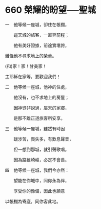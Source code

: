 # 660 榮耀的盼望──聖城

一　他等候一座城，卻住在帳棚，

　　這天城的旅客，一直奔前程；

　　他有美好證據，前途實堪誇，

難怪他不尋求地上的榮華。

(和)家！家！甘美家！

主耶穌在家等，要歡迎我們！

二　他等候一座城，他神的住處，

　　他沒有，也不求地上的房屋；

　　因神豈非說過，屬天的家鄉，

　　是那不離正道旅客所安享。

三　他等候一座城，雖然有時因

　　跋涉苦，喪失多，有歎息聲音，　　

　　但一想到那城，就引聲歌唱，

　　因為路雖崎嶇，必定不會長。

四　他等候一座城，我們今亦然：

　　望能在你城中，同你永為伴，

　　享受你的豫備，因此也願意

以帳棚為寄廬，同你客此地。

